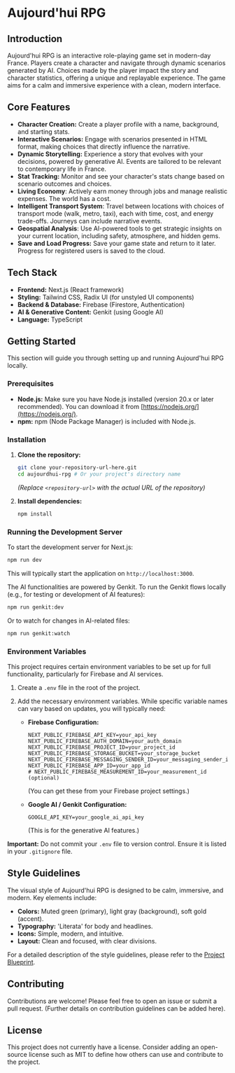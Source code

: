 
# Aujourd'hui RPG

## Introduction

Aujourd'hui RPG is an interactive role-playing game set in modern-day France. Players create a character and navigate through dynamic scenarios generated by AI. Choices made by the player impact the story and character statistics, offering a unique and replayable experience. The game aims for a calm and immersive experience with a clean, modern interface.

## Core Features

*   **Character Creation:** Create a player profile with a name, background, and starting stats.
*   **Interactive Scenarios:** Engage with scenarios presented in HTML format, making choices that directly influence the narrative.
*   **Dynamic Storytelling:** Experience a story that evolves with your decisions, powered by generative AI. Events are tailored to be relevant to contemporary life in France.
*   **Stat Tracking:** Monitor and see your character's stats change based on scenario outcomes and choices.
*   **Living Economy**: Actively earn money through jobs and manage realistic expenses. The world has a cost.
*   **Intelligent Transport System**: Travel between locations with choices of transport mode (walk, metro, taxi), each with time, cost, and energy trade-offs. Journeys can include narrative events.
*   **Geospatial Analysis**: Use AI-powered tools to get strategic insights on your current location, including safety, atmosphere, and hidden gems.
*   **Save and Load Progress:** Save your game state and return to it later. Progress for registered users is saved to the cloud.

## Tech Stack

*   **Frontend:** Next.js (React framework)
*   **Styling:** Tailwind CSS, Radix UI (for unstyled UI components)
*   **Backend & Database:** Firebase (Firestore, Authentication)
*   **AI & Generative Content:** Genkit (using Google AI)
*   **Language:** TypeScript

## Getting Started

This section will guide you through setting up and running Aujourd'hui RPG locally.

### Prerequisites

*   **Node.js:** Make sure you have Node.js installed (version 20.x or later recommended). You can download it from [https://nodejs.org/](https://nodejs.org/).
*   **npm:** npm (Node Package Manager) is included with Node.js.

### Installation

1.  **Clone the repository:**
    ```bash
    git clone your-repository-url-here.git
    cd aujourdhui-rpg # Or your project's directory name
    ```
    *(Replace `<repository-url>` with the actual URL of the repository)*

2.  **Install dependencies:**
    ```bash
    npm install
    ```

### Running the Development Server

To start the development server for Next.js:

```bash
npm run dev
```

This will typically start the application on `http://localhost:3000`.

The AI functionalities are powered by Genkit. To run the Genkit flows locally (e.g., for testing or development of AI features):

```bash
npm run genkit:dev
```

Or to watch for changes in AI-related files:

```bash
npm run genkit:watch
```

### Environment Variables

This project requires certain environment variables to be set up for full functionality, particularly for Firebase and AI services.

1.  Create a `.env` file in the root of the project.
2.  Add the necessary environment variables. While specific variable names can vary based on updates, you will typically need:

    *   **Firebase Configuration:**
        ```
        NEXT_PUBLIC_FIREBASE_API_KEY=your_api_key
        NEXT_PUBLIC_FIREBASE_AUTH_DOMAIN=your_auth_domain
        NEXT_PUBLIC_FIREBASE_PROJECT_ID=your_project_id
        NEXT_PUBLIC_FIREBASE_STORAGE_BUCKET=your_storage_bucket
        NEXT_PUBLIC_FIREBASE_MESSAGING_SENDER_ID=your_messaging_sender_id
        NEXT_PUBLIC_FIREBASE_APP_ID=your_app_id
        # NEXT_PUBLIC_FIREBASE_MEASUREMENT_ID=your_measurement_id (optional)
        ```
        (You can get these from your Firebase project settings.)

    *   **Google AI / Genkit Configuration:**
        ```
        GOOGLE_API_KEY=your_google_ai_api_key
        ```
        (This is for the generative AI features.)

**Important:** Do not commit your `.env` file to version control. Ensure it is listed in your `.gitignore` file.

## Style Guidelines

The visual style of Aujourd'hui RPG is designed to be calm, immersive, and modern. Key elements include:

*   **Colors:** Muted green (primary), light gray (background), soft gold (accent).
*   **Typography:** 'Literata' for body and headlines.
*   **Icons:** Simple, modern, and intuitive.
*   **Layout:** Clean and focused, with clear divisions.

For a detailed description of the style guidelines, please refer to the [Project Blueprint](docs/blueprint.md).

## Contributing

Contributions are welcome! Please feel free to open an issue or submit a pull request. (Further details on contribution guidelines can be added here).

## License

This project does not currently have a license. Consider adding an open-source license such as MIT to define how others can use and contribute to the project.
